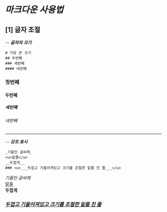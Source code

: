 # _마크다운 사용법_

## __[1] 글자 조절__

 -- ___글자의 크기___

``` 
# 가장 큰 크기
## 두번째
### 세번째
#### 네번째
```
### 첫번째
#### 두번째
##### 세번째
###### 네번째
---

-- ___강조 표시___

```
_기울인 글씨체_
<u>밑줄</u>
__두껍게__
### <u>___두껍고 기울어져있고 크기를 조절한 밑줄 친 줄___</u>
```
_기울인 글씨체_ <br/>
<u>밑줄</u> <br/>
__두껍게__ <br/>
### <u>___두껍고 기울어져있고 크기를 조절한 밑줄 친 줄___</u>
